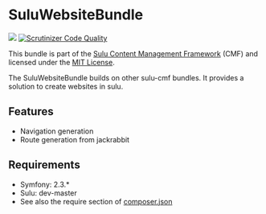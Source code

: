 SuluWebsiteBundle
=================
[![](https://travis-ci.org/sulu-cmf/SuluWebsiteBundle.png)](https://travis-ci.org/sulu-cmf/SuluWebsiteBundle)
[![Scrutinizer Code Quality](https://scrutinizer-ci.com/g/sulu-cmf/SuluWebsiteBundle/badges/quality-score.png?s=a3423b0352ee282a77b7a73e5516ba26d2aea792)](https://scrutinizer-ci.com/g/sulu-cmf/SuluWebsiteBundle/)

This bundle is part of the [Sulu Content Management Framework](https://github.com/sulu-cmf/sulu-standard) (CMF) and licensed under the [MIT License](https://github.com/sulu-cmf/SuluWebsiteBundle/blob/develop/LICENSE).

The SuluWebsiteBundle builds on other sulu-cmf bundles. It provides a solution to create websites in sulu. 

## Features

* Navigation generation
* Route generation from jackrabbit

## Requirements

* Symfony: 2.3.*
* Sulu: dev-master
* See also the require section of [composer.json](https://github.com/sulu-cmf/SuluWebsiteBundle/blob/develop/composer.json)

